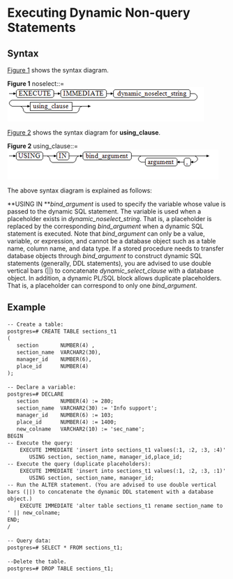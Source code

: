 # Executing Dynamic Non-query Statements<a name="EN-US_TOPIC_0245374616"></a>

## Syntax<a name="en-us_topic_0237122226_en-us_topic_0059777751_s856a2c95da554ee0b5783beeee22397c"></a>

[Figure 1](#en-us_topic_0237122226_en-us_topic_0059777751_f039af8fc76c54a54b06d579e56b81232)  shows the syntax diagram.

**Figure  1**  noselect::=<a name="en-us_topic_0237122226_en-us_topic_0059777751_f039af8fc76c54a54b06d579e56b81232"></a>  
![](figures/noselect.png "noselect")

[Figure 2](#en-us_topic_0237122226_en-us_topic_0059777751_fa52bfbcefb174772a5bd22ca73c6a03a)  shows the syntax diagram for  **using\_clause**.

**Figure  2**  using\_clause::=<a name="en-us_topic_0237122226_en-us_topic_0059777751_fa52bfbcefb174772a5bd22ca73c6a03a"></a>  
![](figures/using_clause-0.png "using_clause-0")

The above syntax diagram is explained as follows:

**USING IN **_bind\_argument_  is used to specify the variable whose value is passed to the dynamic SQL statement. The variable is used when a placeholder exists in  _dynamic\_noselect\_string_. That is, a placeholder is replaced by the corresponding  _bind\_argument_  when a dynamic SQL statement is executed. Note that  _bind\_argument_  can only be a value, variable, or expression, and cannot be a database object such as a table name, column name, and data type. If a stored procedure needs to transfer database objects through  _bind\_argument_  to construct dynamic SQL statements \(generally, DDL statements\), you are advised to use double vertical bars \(||\) to concatenate  _dynamic\_select\_clause_  with a database object. In addition, a dynamic PL/SQL block allows duplicate placeholders. That is, a placeholder can correspond to only one  _bind\_argument_.

## Example<a name="en-us_topic_0237122226_en-us_topic_0059777751_sd52a0b806574451cb8d5192b55156f4e"></a>

```
-- Create a table:
postgres=# CREATE TABLE sections_t1
(
   section       NUMBER(4) ,
   section_name  VARCHAR2(30),
   manager_id    NUMBER(6),
   place_id      NUMBER(4) 
);

-- Declare a variable:
postgres=# DECLARE 
   section       NUMBER(4) := 280; 
   section_name  VARCHAR2(30) := 'Info support'; 
   manager_id    NUMBER(6) := 103;
   place_id      NUMBER(4) := 1400;
   new_colname   VARCHAR2(10) := 'sec_name';
BEGIN 
-- Execute the query:
    EXECUTE IMMEDIATE 'insert into sections_t1 values(:1, :2, :3, :4)' 
       USING section, section_name, manager_id,place_id; 
-- Execute the query (duplicate placeholders):
    EXECUTE IMMEDIATE 'insert into sections_t1 values(:1, :2, :3, :1)' 
       USING section, section_name, manager_id; 
-- Run the ALTER statement. (You are advised to use double vertical bars (||) to concatenate the dynamic DDL statement with a database object.)
    EXECUTE IMMEDIATE 'alter table sections_t1 rename section_name to ' || new_colname;
END; 
/

-- Query data:
postgres=# SELECT * FROM sections_t1;

--Delete the table.
postgres=# DROP TABLE sections_t1;
```

